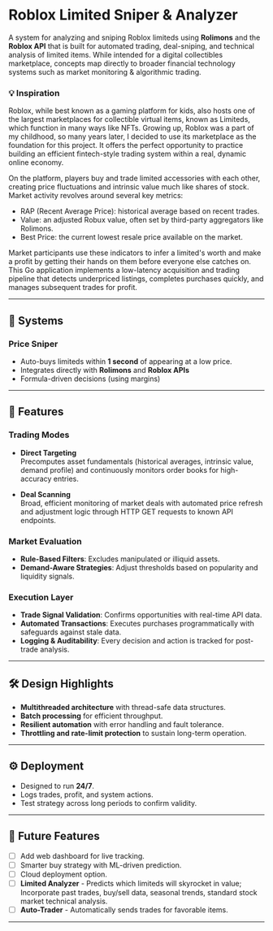 # Roblox Limited Sniper & Analyzer

A system for analyzing and sniping Roblox limiteds using **Rolimons** and the **Roblox API** that is built for automated trading, deal-sniping, and technical analysis of limited items. While intended for a digital collectibles marketplace, concepts map directly to broader financial technology systems such as market monitoring & algorithmic trading.

### 💡 Inspiration ###
Roblox, while best known as a gaming platform for kids, also hosts one of the largest marketplaces for collectible virtual items, known as Limiteds, which function in many ways like NFTs. Growing up, Roblox was a part of my childhood, so many years later, I decided to use its marketplace as the foundation for this project. It offers the perfect opportunity to practice building an efficient fintech-style trading system within a real, dynamic online economy.

On the platform, players buy and trade limited accessories with each other, creating price fluctuations and intrinsic value much like shares of stock. Market activity revolves around several key metrics:
- RAP (Recent Average Price): historical average based on recent trades.
- Value: an adjusted Robux value, often set by third-party aggregators like Rolimons.
- Best Price: the current lowest resale price available on the market.

Market participants use these indicators to infer a limited's worth and make a profit by getting their hands on them before everyone else catches on. This Go application implements a low-latency acquisition and trading pipeline that detects underpriced listings, completes purchases quickly, and manages subsequent trades for profit.

---

## 📌 Systems

### Price Sniper
- Auto-buys limiteds within **1 second** of appearing at a low price.  
- Integrates directly with **Rolimons** and **Roblox APIs**
- Formula-driven decisions (using margins)

---

## 🚀 Features

### Trading Modes
- **Direct Targeting**  
  Precomputes asset fundamentals (historical averages, intrinsic value, demand profile) and continuously monitors order books for high-accuracy entries.  

- **Deal Scanning**  
  Broad, efficient monitoring of market deals with automated price refresh and adjustment logic through HTTP GET requests to known API endpoints.

### Market Evaluation
- **Rule-Based Filters**: Excludes manipulated or illiquid assets.  
- **Demand-Aware Strategies**: Adjust thresholds based on popularity and liquidity signals.

### Execution Layer
- **Trade Signal Validation**: Confirms opportunities with real-time API data.  
- **Automated Transactions**: Executes purchases programmatically with safeguards against stale data.  
- **Logging & Auditability**: Every decision and action is tracked for post-trade analysis.

---

## 🛠️ Design Highlights
- **Multithreaded architecture** with thread-safe data structures.  
- **Batch processing** for efficient throughput.  
- **Resilient automation** with error handling and fault tolerance.  
- **Throttling and rate-limit protection** to sustain long-term operation.

---

## ⚙️ Deployment

- Designed to run **24/7**.  
- Logs trades, profit, and system actions.
- Test strategy across long periods to confirm validity.  

---

## 🚧 Future Features
- [ ] Add web dashboard for live tracking.  
- [ ] Smarter buy strategy with ML-driven prediction.  
- [ ] Cloud deployment option.
- [ ] **Limited Analyzer** - Predicts which limiteds will skyrocket in value; Incorporate past trades, buy/sell data, seasonal trends, standard stock market technical analysis.
- [ ] **Auto-Trader** - Automatically sends trades for favorable items.

---

#
